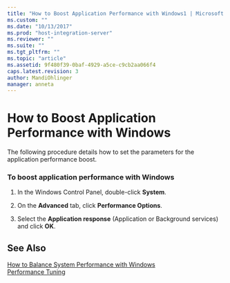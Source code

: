 ```yaml
---
title: "How to Boost Application Performance with Windows1 | Microsoft Docs"
ms.custom: ""
ms.date: "10/13/2017"
ms.prod: "host-integration-server"
ms.reviewer: ""
ms.suite: ""
ms.tgt_pltfrm: ""
ms.topic: "article"
ms.assetid: 9f480f39-0baf-4929-a5ce-c9cb2aa066f4
caps.latest.revision: 3
author: MandiOhlinger
manager: anneta
---
```

# How to Boost Application Performance with Windows
The following procedure details how to set the parameters for the application performance boost.  
  
### To boost application performance with Windows  
  
1.  In the Windows Control Panel, double-click **System**.  
  
2.  On the **Advanced** tab, click **Performance Options**.  
  
3.  Select the **Application response** (Application or Background services) and click **OK**.  
  
## See Also  
 [How to Balance System Performance with Windows](../core/how-to-balance-system-performance-with-windows.md)   
 [Performance Tuning](../core/performance-tuning.md)